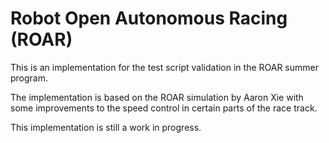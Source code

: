 # Robot Open Autonomous Racing (ROAR)

This is an implementation for the test script validation in the ROAR summer program.

The implementation is based on the ROAR simulation by Aaron Xie with some improvements to the speed control in certain parts of the race track. 

This implementation is still a work in progress.
